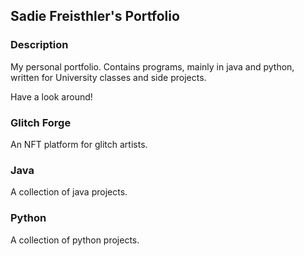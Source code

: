 ## Sadie Freisthler's Portfolio

### Description
My personal portfolio. Contains programs, mainly in java and python, written for University classes and side projects.

Have a look around!

### Glitch Forge
An NFT platform for glitch artists.

### Java
A collection of java projects.

### Python
A collection of python projects.

